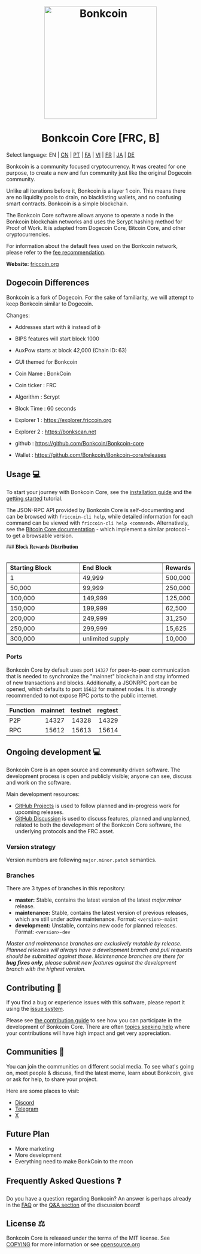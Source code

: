 <h1 align="center">
<img src="https://i.imgur.com/d9a8NfA.png" alt="Bonkcoin" width="300"/>
<br/><br/>
Bonkcoin Core [FRC, B]
</h1>

Select language: EN | [CN](./README_zh_CN.md) | [PT](./README_pt_BR.md) | [FA](./README_fa_IR.md) | [VI](./README_vi_VN.md) | [FR](./README_fr_FR.md) | [JA](./README_ja_JP.md) | [DE](./README_de_DE.md)

Bonkcoin is a community focused cryptocurrency. It was created for one purpose, to create a new and fun community just like the original Dogecoin community.

Unlike all iterations before it, Bonkcoin is a layer 1 coin. This means there are no liquidity pools to drain, no blacklisting wallets, and no confusing smart contracts. Bonkcoin is a simple blockchain.

The Bonkcoin Core software allows anyone to operate a node in the Bonkcoin blockchain networks and uses the Scrypt hashing method for Proof of Work. It is adapted from Dogecoin Core, Bitcoin Core, and other cryptocurrencies.

For information about the default fees used on the Bonkcoin network, please
refer to the [fee recommendation](doc/fee-recommendation.md).

**Website:** [friccoin.org](https://friccoin.org/)

## Dogecoin Differences

Bonkcoin is a fork of Dogecoin. For the sake of familiarity, we will attempt to keep Bonkcoin similar to Dogecoin.

Changes:

* Addresses start with `B` instead of `D`
* BIPS features will start block 1000
* AuxPow starts at block 42,000 (Chain ID: 63)
* GUI themed for Bonkcoin

* Coin Name    : BonkCoin
* Coin ticker  : FRC
* Algorithm    : Scrypt
* Block Time   : 60 seconds
* Explorer 1   : https://explorer.friccoin.org
* Explorer 2   : https://bonkscan.net
* github       : https://github.com/Bonkcoin/Bonkcoin-core
* Wallet       : https://github.com/Bonkcoin/Bonkcoin-core/releases


## Usage 💻

To start your journey with Bonkcoin Core, see the [installation guide](INSTALL.md) and the [getting started](doc/getting-started.md) tutorial.

The JSON-RPC API provided by Bonkcoin Core is self-documenting and can be browsed with `friccoin-cli help`, while detailed information for each command can be viewed with `friccoin-cli help <command>`. Alternatively, see the [Bitcoin Core documentation](https://developer.bitcoin.org/reference/rpc/) - which implement a similar protocol - to get a browsable version.



<font face="Verdana"><b>### Block Rewards Distribution</b></font><br>
&nbsp;</p>
<table border="1" width="46%">
	<tr>
		<td width="230"><b>Starting Block</b></td>
		<td width="270"><b>End Block</b></td>
		<td><b>Rewards</b></td>
	</tr>
	<tr>
		<td width="230">1</td>
		<td width="270">49,999</td>
		<td>500,000</td>
	</tr>
	<tr>
		<td width="230">50,000</td>
		<td width="270">99,999</td>
		<td>250,000</td>
	</tr>
	<tr>
		<td width="230">100,000</td>
		<td width="270">149,999</td>
		<td>125,000</td>
	</tr>
	<tr>
		<td width="230">150,000</td>
		<td width="270">199,999</td>
		<td>62,500</td>
	</tr>
	<tr>
		<td width="230">200,000</td>
		<td width="270">249,999</td>
		<td>31,250</td>
	</tr>
	<tr>
		<td width="230">250,000</td>
		<td width="270">299,999</td>
		<td>15,625</td>
	</tr>
	<tr>
		<td width="230">300,000</td>
		<td width="270">unlimited supply</td>
		<td>10,000</td>
	</tr>
</table>


### Ports

Bonkcoin Core by default uses port `14327` for peer-to-peer communication that
is needed to synchronize the "mainnet" blockchain and stay informed of new
transactions and blocks. Additionally, a JSONRPC port can be opened, which
defaults to port `15612` for mainnet nodes. It is strongly recommended to not
expose RPC ports to the public internet.

| Function | mainnet | testnet | regtest |
| :------- | ------: | ------: | ------: |
| P2P      |   14327 |   14328 |   14329 |
| RPC      |   15612 |   15613 |   15614 |

## Ongoing development 💻

Bonkcoin Core is an open source and community driven software. The development
process is open and publicly visible; anyone can see, discuss and work on the
software.

Main development resources:

* [GitHub Projects](https://github.com/Bonkcoin/Bonkcoin-core/projects) is used to
  follow planned and in-progress work for upcoming releases.
* [GitHub Discussion](https://github.com/Bonkcoin/Bonkcoin-core/discussions) is used
  to discuss features, planned and unplanned, related to both the development of
  the Bonkcoin Core software, the underlying protocols and the FRC asset.


### Version strategy
Version numbers are following ```major.minor.patch``` semantics.

### Branches
There are 3 types of branches in this repository:

- **master:** Stable, contains the latest version of the latest *major.minor* release.
- **maintenance:** Stable, contains the latest version of previous releases, which are still under active maintenance. Format: ```<version>-maint```
- **development:** Unstable, contains new code for planned releases. Format: ```<version>-dev```

*Master and maintenance branches are exclusively mutable by release. Planned*
*releases will always have a development branch and pull requests should be*
*submitted against those. Maintenance branches are there for **bug fixes only,***
*please submit new features against the development branch with the highest version.*

## Contributing 🤝

If you find a bug or experience issues with this software, please report it
using the [issue system](https://github.com/Bonkcoin/Bonkcoin-core/issues/new?assignees=&labels=bug&template=bug_report.md&title=%5Bbug%5D+).

Please see [the contribution guide](CONTRIBUTING.md) to see how you can
participate in the development of Bonkcoin Core. There are often
[topics seeking help](https://github.com/Bonkcoin/Bonkcoin-core/labels/help%20wanted)
where your contributions will have high impact and get very appreciation.

## Communities 🐸

You can join the communities on different social media.
To see what's going on, meet people & discuss, find the latest meme, learn
about Bonkcoin, give or ask for help, to share your project.

Here are some places to visit:


* [Discord](https://discord.gg/rqtkgwsk6j)
* [Telegram](https://t.me/bonkscoin)
* [X](https://x.com/friccoinpow)

## Future Plan

- More marketing
- More development
- Everything need to make BonkCoin to the moon


## Frequently Asked Questions ❓

Do you have a question regarding Bonkcoin? An answer is perhaps already in the [FAQ](doc/FAQ.md) or the [Q&A section](https://github.com/Bonkcoin/Bonkcoin-core/discussions/categories/q-a) of the discussion board!

## License ⚖️
Bonkcoin Core is released under the terms of the MIT license. See
[COPYING](COPYING) for more information or see
[opensource.org](https://opensource.org/licenses/MIT)
